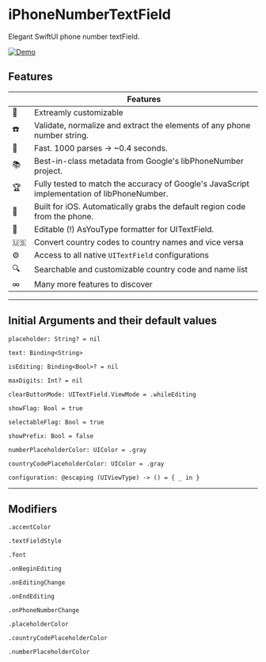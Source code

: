# iPhoneNumberTextField

Elegant SwiftUI phone number textField.

[![Demo][1]][1]

##  Features

| |Features |
--------------------------|------------------------------------------------------------
🎨 | Extreamly customizable
:phone: | Validate, normalize and extract the elements of any phone number string.
:checkered_flag: | Fast. 1000 parses -> ~0.4 seconds.
:books: | Best-in-class metadata from Google's libPhoneNumber project.
:trophy: | Fully tested to match the accuracy of Google's JavaScript implementation of libPhoneNumber.
:iphone: | Built for iOS. Automatically grabs the default region code from the phone.
📝 | Editable (!) AsYouType formatter for UITextField.
:us: | Convert country codes to country names and vice versa
⚙️ | Access to all native `UITextField` configurations
🔍 | Searchable and customizable country code and name list
∞ | Many more features to discover

---
## Initial Arguments and their default values

`placeholder: String? = nil`

`text: Binding<String>`

`isEditing: Binding<Bool>? = nil`

`maxDigits: Int? = nil`

`clearButtonMode: UITextField.ViewMode = .whileEditing`

`showFlag: Bool = true`

`selectableFlag: Bool = true`

`showPrefix: Bool = false`

`numberPlaceholderColor: UIColor = .gray`

`countryCodePlaceholderColor: UIColor = .gray`

`configuration: @escaping (UIViewType) -> () = { _ in }`

---
## Modifiers

`.accentColor`

`.textFieldStyle`

`.font`

`.onBeginEditing`

`.onEditingChange`

`.onEndEditing`

`.onPhoneNumberChange`

`.placeholderColor `

`.countryCodePlaceholderColor`

`.numberPlaceholderColor`


  [1]: https://i.stack.imgur.com/5Jvig.gif
